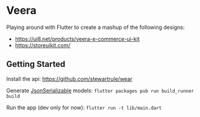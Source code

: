 # Veera

Playing around with Flutter to create a mashup of the following designs:

- https://ui8.net/products/veera-e-commerce-ui-kit
- https://storeuikit.com/

## Getting Started

Install the api:
https://github.com/stewartrule/wear

Generate [JsonSerializable](https://pub.dartlang.org/packages/json_serializable) models:
`flutter packages pub run build_runner build`

Run the app (dev only for now):
`flutter run -t lib/main.dart`
